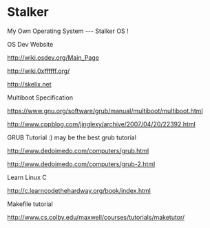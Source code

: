 Stalker
==============================
My Own Operating System --- Stalker OS !

OS Dev Website

http://wiki.osdev.org/Main_Page

http://wiki.0xffffff.org/

http://skelix.net

Multiboot Specification

https://www.gnu.org/software/grub/manual/multiboot/multiboot.html

http://www.cppblog.com/jinglexy/archive/2007/04/20/22392.html

GRUB Tutorial :) may be the best grub tutorial

http://www.dedoimedo.com/computers/grub.html

http://www.dedoimedo.com/computers/grub-2.html

Learn Linux C

http://c.learncodethehardway.org/book/index.html

Makefile tutorial

http://www.cs.colby.edu/maxwell/courses/tutorials/maketutor/
